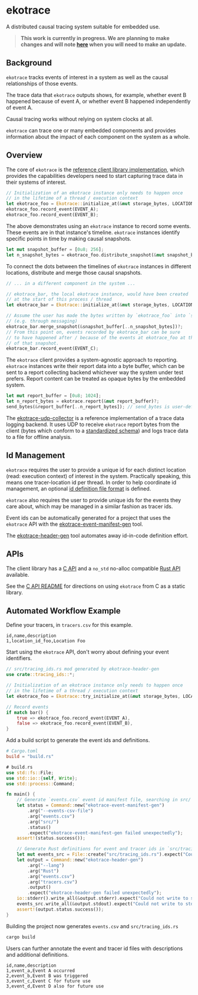 # ekotrace

A distributed causal tracing system suitable for embedded use.

> **This work is currently in progress. We are planning to make
> changes and will note [here](CHANGELOG.md) when you will need
> to make an update.**

## Background

`ekotrace` tracks events of interest in a system as well as
the causal relationships of those events.

The trace data that `ekotrace` outputs shows, for example,
whether event B happened because of event A, or
whether event B happened independently of event A.

Causal tracing works without relying on system clocks at all.

`ekotrace` can trace one or many embedded components and provides
information about the impact of each component on the system as
a whole.

## Overview

The core of `ekotrace` is the [reference client library implementation](ekotrace),
which provides the capabilities developers need to start capturing trace
data in their systems of interest.

```rust
// Initialization of an ekotrace instance only needs to happen once
// in the lifetime of a thread / execution context
let ekotrace_foo = Ekotrace::initialize_at(&mut storage_bytes, LOCATION_ID_FOO)?;
ekotrace_foo.record_event(EVENT_A);
ekotrace_foo.record_event(EVENT_B);
```

The above demonstrates using an `ekotrace` instance to record some events. These events are
in that instance's timeline.
`ekotrace` instances identify specific points in time by making causal snapshots.

```rust
let mut snapshot_buffer = [0u8; 256];
let n_snapshot_bytes = ekotrace_foo.distribute_snapshot(&mut snapshot_buffer)?;
```

To connect the dots between the timelines of `ekotrace` instances in different locations,
distribute and merge those causal snapshots.

```rust
// ... in a different component in the system ...

// ekotrace_bar, the local ekotrace instance, would have been created
// at the start of this process / thread
let ekotrace_bar = Ekotrace::initialize_at(&mut storage_bytes, LOCATION_ID_BAR)?;

// Assume the user has made the bytes written by `ekotrace_foo` into `snapshot_buffer` available
// (e.g. through messaging)
ekotrace_bar.merge_snapshot(&snapshot_buffer[..n_snapshot_bytes])?;
// From this point on, events recorded by ekotrace_bar can be sure
// to have happened after / because of the events at ekotrace_foo at the time
// of that snapshot.
ekotrace_bar.record_event(EVENT_C);
```

The `ekotrace` client provides a system-agnostic approach to reporting. `ekotrace` instances
write their report data into a byte buffer, which can be sent to a report collecting backend
whichever way the system under test prefers. Report content can be treated as opaque
bytes by the embedded system.

```rust
let mut report_buffer = [0u8; 1024];
let n_report_bytes = ekotrace.report(&mut report_buffer)?;
send_bytes(&report_buffer[..n_report_bytes]); // send_bytes is user-defined
```

The [ekotrace-udp-collector](ekotrace-udp-collector) is a reference implementation of a
trace data logging backend. It uses UDP to receive `ekotrace` report bytes from the client
(bytes which conform to a [standardized schema](schemas/log_reporting.lcm)) and logs
trace data to a file for offline analysis.

## Id Management

`ekotrace` requires the user to provide a unique id for each distinct location (read: execution context) of interest
in the system. Practically speaking, this means one tracer-location id per thread. In order to
help coordinate id management, an optional [id definition file format](ekotrace-header-gen/README.md#id-management-format) is defined.

`ekotrace` also requires the user to provide unique ids for the events they care about, which may
be managed in a similar fashion as tracer ids.

Event ids can be automatically generated for a project that uses the `ekotrace` API
with the [ekotrace-event-manifest-gen](ekotrace-event-manifest-gen) tool.

The [ekotrace-header-gen](ekotrace-header-gen) tool automates away id-in-code definition effort.

## APIs

The client library has a [C API](ekotrace-capi) and a `no_std` no-alloc compatible [Rust API](ekotrace) available.

See the [C API README](ekotrace-capi/README.md) for directions on using
`ekotrace` from C as a static library.

## Automated Workflow Example

Define your tracers, in `tracers.csv` for this example.

```csv
id,name,description
1,location_id_foo,Location Foo
```

Start using the `ekotrace` API, don't worry about defining your event identifiers.

```rust
// src/tracing_ids.rs mod generated by ekotrace-header-gen
use crate::tracing_ids::*;

// Initialization of an ekotrace instance only needs to happen once
// in the lifetime of a thread / execution context
let ekotrace_foo = Ekotrace::try_initialize_at(&mut storage_bytes, LOCATION_ID_FOO)?;

// Record events
if match bar() {
    true => ekotrace_foo.record_event(EVENT_A),
    false => ekotrace_foo.record_event(EVENT_B),
}
```

Add a build script to generate the event ids and definitions.

```toml
# Cargo.toml
build = "build.rs"
```

```rust
# build.rs
use std::fs::File;
use std::io::{self, Write};
use std::process::Command;

fn main() {
    // Generate `events.csv` event id manifest file, searching in src/ directory
    let status = Command::new("ekotrace-event-manifest-gen")
        .arg("--events-csv-file")
        .arg("events.csv")
        .arg("src/")
        .status()
        .expect("ekotrace-event-manifest-gen failed unexpectedly");
    assert!(status.success());

    // Generate Rust definitions for event and tracer ids in `src/tracing_ids.rs`
    let mut events_src = File::create("src/tracing_ids.rs").expect("Could not make file");
    let output = Command::new("ekotrace-header-gen")
        .arg("--lang")
        .arg("Rust")
        .arg("events.csv")
        .arg("tracers.csv")
        .output()
        .expect("ekotrace-header-gen failed unexpectedly");
    io::stderr().write_all(&output.stderr).expect("Could not write to stderr");
    events_src.write_all(&output.stdout).expect("Could not write to stdout");
    assert!(output.status.success());
}
```

Building the project now generates `events.csv` and `src/tracing_ids.rs`

```bash
cargo build
```

Users can further annotate the event and tracer id files with descriptions
and additional definitions.

```csv
id,name,description
1,event_a,Event A occurred
2,event_b,Event B was triggered
3,event_c,Event C for future use
3,event_d,Event D also for future use
```
